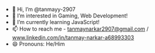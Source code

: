 - 👋 Hi, I’m @tanmayy-2907
- 👀 I’m interested in Gaming, Web Development!
- 🌱 I’m currently learning JavaScript!
- 📫 How to reach me - tanmaynarkar2907@gmail.com / www.linkedin.com/in/tanmay-narkar-a68993303
- 😄 Pronouns: He/Him
  

<!---
tanmayy-2907/tanmayy-2907 is a ✨ special ✨ repository because its `README.md` (this file) appears on your GitHub profile.
You can click the Preview link to take a look at your changes.
--->
